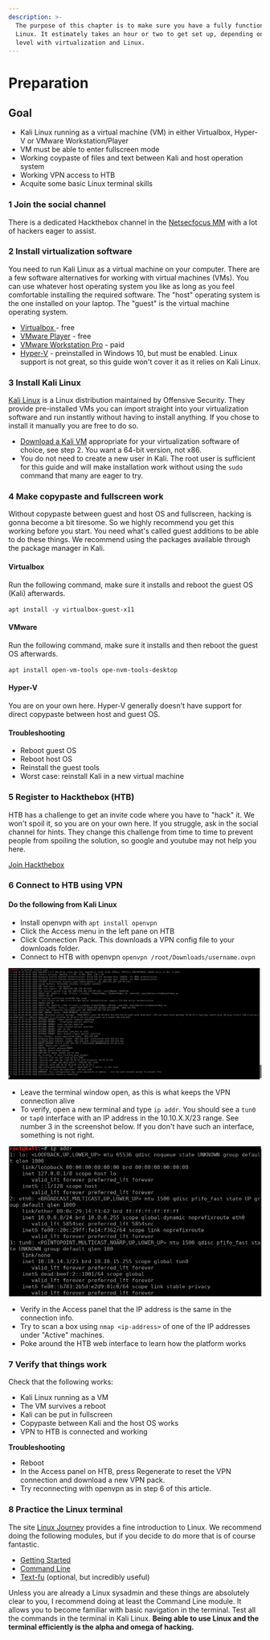 ```yaml
---
description: >-
  The purpose of this chapter is to make sure you have a fully functional Kali
  Linux. It estimately takes an hour or two to get set up, depending on skill
  level with virtualization and Linux.
---
```


# Preparation

## Goal

* Kali Linux running as a virtual machine \(VM\) in either Virtualbox, Hyper-V or VMware Workstation/Player
* VM must be able to enter fullscreen mode
* Working coypaste of files and text between Kali and host operation system 
* Working VPN access to HTB
* Acquite some basic Linux terminal skills

### **1 Join the social channel**

There is a dedicated Hackthebox channel in the [Netsecfocus MM](https://mm.netsecfocus.com) with a lot of hackers eager to assist.

### **2 Install virtualization software**

You need to run Kali Linux as a virtual machine on your computer. There are a few software alternatives for working with virtual machines \(VMs\). You can use whatever host operating system you like as long as you feel comfortable installing the required software. The "host" operating system is the one installed on your laptop. The "guest" is the virtual machine operating system.

* [Virtualbox ](https://www.virtualbox.org/)- free
* [VMware Player](https://www.vmware.com/products/workstation-player.html) - free
* [VMware Workstation Pro](https://www.vmware.com/products/workstation-pro.html) - paid
* [Hyper-V](https://docs.microsoft.com/en-us/virtualization/hyper-v-on-windows/quick-start/enable-hyper-v) - preinstalled in Windows 10, but must be enabled. Linux support is not great, so this guide won't cover it as it relies on Kali Linux.

### **3 Install Kali Linux**

[Kali Linux](https://www.kali.org) is a Linux distribution maintained by Offensive Security. They provide pre-installed VMs you can import straight into your virtualization software and run instantly without having to install anything. If you chose to install it manually you are free to do so.

* [Download a Kali VM](https://www.offensive-security.com/kali-linux-vm-vmware-virtualbox-hyperv-image-download/) appropriate for your virtualization software of choice, see step 2. You want a 64-bit version, not x86.
* You do not need to create a new user in Kali. The root user is sufficient for this guide and will make installation work without using the `sudo` command that many are eager to try.

### **4 Make copypaste and fullscreen work**

Without copypaste between guest and host OS and fullscreen, hacking is gonna become a bit tiresome. So we highly recommend you get this working before you start. You need what's called guest additions to be able to do these things. We recommend using the packages available through the package manager in Kali.

#### Virtualbox

Run the following command, make sure it installs and reboot the guest OS \(Kali\) afterwards.

`apt install -y virtualbox-guest-x11` 

#### VMware

Run the following command, make sure it installs and then reboot the guest OS afterwards.

`apt install open-vm-tools ope-nvm-tools-desktop` 

#### Hyper-V

You are on your own here. Hyper-V generally doesn't have support for direct copypaste between host and guest OS.

#### Troubleshooting

* Reboot guest OS
* Reboot host OS
* Reinstall the guest tools
* Worst case: reinstall Kali in a new virtual machine

### 5 Register to Hackthebox \(HTB\)

HTB has a challenge to get an invite code where you have to "hack" it. We won't spoil it, so you are on your own here. If you struggle, ask in the social channel for hints. They change this challenge from time to time to prevent people from spoiling the solution, so google and youtube may not help you here.

[Join Hackthebox](https://www.hackthebox.eu/invite)

### 6 Connect to HTB using VPN

#### Do the following from Kali Linux

* Install openvpn with  `apt install openvpn`
* Click the Access menu in the left pane on HTB
* Click Connection Pack. This downloads a VPN config file to your downloads folder.
* Connect to HTB with openvpn `openvpn /root/Downloads/username.ovpn`

![](.gitbook/assets/image%20%2817%29.png)

* Leave the terminal window open, as this is what keeps the VPN connection alive
* To verify, open a new terminal and type `ip addr`. You should see a `tun0` or `tap0` interface with an IP address in the 10.10.X.X/23 range. See number 3 in the screenshot below. If you don't have such an interface, something is not right.

![](.gitbook/assets/image.png)



* Verify in the Access panel that the IP address is the same in the connection info.
* Try to scan a box using `nmap <ip-address>` of one of the IP addresses under "Active" machines.
* Poke around the HTB web interface to learn how the platform works

### 7 **Verify that things work**

Check that the following works:

* Kali Linux running as a VM
* The VM survives a reboot
* Kali can be put in fullscreen
* Copypaste between Kali and the host OS works
* VPN to HTB is connected and working

**Troubleshooting**

* Reboot
* In the Access panel on HTB, press Regenerate to reset the VPN connection and download a new VPN pack.
* Try reconnecting with openvpn as in step 6 of this article. 

### 8 Practice the Linux terminal

The site [Linux Journey](https://linuxjourney.com/) provides a fine introduction to Linux. We recommend doing the following modules, but if you decide to do more that is of course fantastic.

* [Getting Started](https://linuxjourney.com/lesson/linux-history)
* [Command Line](https://linuxjourney.com/lesson/the-shell)
* [Text-fu](https://linuxjourney.com/lesson/stdout-standard-out-redirect) \(optional, but incredibly useful\)

Unless you are already a Linux sysadmin and these things are absolutely clear to you, I recommend doing at least the Command Line module. It allows you to become familiar with basic navigation in the terminal. Test all the commands in the terminal in Kali Linux. **Being able to use Linux and the terminal efficiently is the alpha and omega of hacking.**

